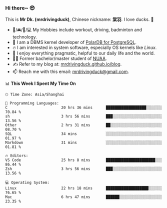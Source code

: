 ### Hi there~ 😎

This is **Mr Dk. (mrdrivingduck)**, Chinese nickname: **棠羽**. I love ducks. 🦆

- 💪/🚘/🏸/💻 My Hobbies include workout, driving, badminton and technology.
- 🍊 I am a DBMS kernel developer of [PolarDB for PostgreSQL](https://github.com/ApsaraDB/PolarDB-for-PostgreSQL).
- 🔥 I am interested in system software, especially OS kernels like *Linux*.
- 🔧 I enjoy everything pragmatic, helpful to our daily life and the world.
- 👨‍🎓 Former bachelor/master student of [NUAA](https://en.wikipedia.org/wiki/Nanjing_University_of_Aeronautics_and_Astronautics).
- ✍ Refer to my blog at: [mrdrivingduck.github.io/blog](https://mrdrivingduck.github.io/blog/).
- 📫 Reach me with this email: [mrdrivingduck@gmail.com](mailto:mrdrivingduck@gmail.com).

<!--START_SECTION:waka-->
📊 **This Week I Spent My Time On** 

```text
🕑︎ Time Zone: Asia/Shanghai

💬 Programming Languages: 
C                        20 hrs 36 mins      ██████████████████░░░░░░░   70.84 % 
sh                       3 hrs 56 mins       ███░░░░░░░░░░░░░░░░░░░░░░   13.56 % 
Other                    2 hrs 31 mins       ██░░░░░░░░░░░░░░░░░░░░░░░   08.70 % 
SQL                      34 mins             ░░░░░░░░░░░░░░░░░░░░░░░░░   01.97 % 
Markdown                 31 mins             ░░░░░░░░░░░░░░░░░░░░░░░░░   01.81 % 

🔥 Editors: 
VS Code                  25 hrs 8 mins       ██████████████████████░░░   86.44 % 
Zsh                      3 hrs 56 mins       ███░░░░░░░░░░░░░░░░░░░░░░   13.56 % 

💻 Operating System: 
Linux                    22 hrs 18 mins      ███████████████████░░░░░░   76.65 % 
Mac                      6 hrs 47 mins       ██████░░░░░░░░░░░░░░░░░░░   23.35 % 
```


<!--END_SECTION:waka-->

<!-- ![Mr Dk.'s GitHub Stats](https://github-readme-stats.vercel.app/api?username=mrdrivingduck&count_private&show_icons=true&theme=buefy) -->

<!-- ![Most Used Languages](https://github-readme-stats.vercel.app/api/top-langs/?username=mrdrivingduck&exclude_repo=mips32-CPU,snort-tcp-socket&theme=buefy&layout=compact&langs_count=10) -->


<!--
**mrdrivingduck/mrdrivingduck** is a ✨ _special_ ✨ repository because its `README.md` (this file) appears on your GitHub profile.

Here are some ideas to get you started:

- 🔭 I’m currently working on ...
- 🌱 I’m currently learning ...
- 👯 I’m looking to collaborate on ...
- 🤔 I’m looking for help with ...
- 💬 Ask me about ...
- 📫 How to reach me: ...
- 😄 Pronouns: ...
- ⚡ Fun fact: ...
-->
